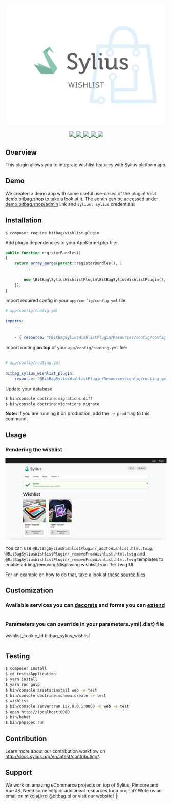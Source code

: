 <h1 align="center">
    <a href="http://bitbag.shop" target="_blank">
        <img src="doc/SyliusWishlistPlugin.png" />
    </a>
    <br />
    <a href="https://packagist.org/packages/bitbag/wishlist-plugin" title="License" target="_blank">
        <img src="https://img.shields.io/packagist/l/bitbag/wishlist-plugin.svg" />
    </a>
    <a href="https://packagist.org/packages/bitbag/wishlist-plugin" title="Version" target="_blank">
        <img src="https://img.shields.io/packagist/v/bitbag/wishlist-plugin.svg" />
    </a>
    <a href="http://travis-ci.org/BitBagCommerce/SyliusWishlistPlugin" title="Build status" target="_blank">
            <img src="https://img.shields.io/travis/BitBagCommerce/SyliusWishlistPlugin/master.svg" />
        </a>
    <a href="https://scrutinizer-ci.com/g/BitBagCommerce/SyliusWishlistPlugin/" title="Scrutinizer" target="_blank">
        <img src="https://img.shields.io/scrutinizer/g/BitBagCommerce/SyliusWishlistPlugin.svg" />
    </a>
    <a href="https://packagist.org/packages/bitbag/wishlist-plugin" title="Total Downloads" target="_blank">
        <img src="https://poser.pugx.org/bitbag/wishlist-plugin/downloads" />
    </a>
</h1>

## Overview

This plugin allows you to integrate wishlist features with Sylius platform app.

## Demo

We created a demo app with some useful use-cases of the plugin! Visit [demo.bitbag.shop](https://demo.bitbag.shop) to take a look at it. 
The admin can be accessed under [demo.bitbag.shop/admin](https://demo.bitbag.shop/admin) link and `sylius: sylius` credentials.

## Installation
```bash
$ composer require bitbag/wishlist-plugin
```
    
Add plugin dependencies to your AppKernel.php file:
```php
public function registerBundles()
{
    return array_merge(parent::registerBundles(), [
        ...
        
        new \BitBag\SyliusWishlistPlugin\BitBagSyliusWishlistPlugin(),
    ]);
}
```

Import required config in your `app/config/config.yml` file:

```yaml
# app/config/config.yml

imports:
    ...
    
    - { resource: "@BitBagSyliusWishlistPlugin/Resources/config/config.yml" }
```

Import routing **on top** of your `app/config/routing.yml` file:

```yaml

# app/config/routing.yml

bitbag_sylius_wishlist_plugin:
    resource: "@BitBagSyliusWishlistPlugin/Resources/config/routing.yml"
```

Update your database

```
$ bin/console doctrine:migrations:diff
$ bin/console doctrine:migrations:migrate
```

**Note:** If you are running it on production, add the `-e prod` flag to this command.

## Usage

### Rendering the wishlist

<div align="center">
    <img src="doc/index.jpg" />
</div>

You can  use `@BitBagSyliusWishlistPlugin/_addToWishlist.html.twig`, `@BitBagSyliusWishlistPlugin/_removeFromWishlist.html.twig` and `@BitBagSyliusWishlistPlugin/_removeFromWishlist.html.twig`
templates to enable adding/removing/displaying wishlist from the Twig UI.  

For an example on how to do that, take a look at [these source files](https://github.com/BitBagCommerce/SyliusWishlistPlugin/tree/master/tests/Application/app/Resources/SyliusShopBundle/views).

## Customization

### Available services you can [decorate](https://symfony.com/doc/current/service_container/service_decoration.html) and forms you can [extend](http://symfony.com/doc/current/form/create_form_type_extension.html)

```bash
```

### Parameters you can override in your parameters.yml(.dist) file
wishlist_cookie_id                                                        bitbag_sylius_wishlist
```yml

```

## Testing
```bash
$ composer install
$ cd tests/Application
$ yarn install
$ yarn run gulp
$ bin/console assets:install web -e test
$ bin/console doctrine:schema:create -e test
$ wishlist 
$ bin/console server:run 127.0.0.1:8080 -d web -e test
$ open http://localhost:8080
$ bin/behat
$ bin/phpspec run
```

## Contribution

Learn more about our contribution workflow on http://docs.sylius.org/en/latest/contributing/.

## Support

We work on amazing eCommerce projects on top of Sylius, Pimcore and Vue JS. Need some help or additional resources for a project?
Write us an email on mikolaj.krol@bitbag.pl or visit [our website](https://bitbag.shop/)! :rocket:
